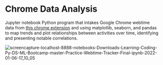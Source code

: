 # Chrome Data Analysis
Jupyter notebook Python program that intakes Google Chrome webtime data from [this chrome extension](https://chrome.google.com/webstore/detail/webtime-tracker/ppaojnbmmaigjmlpjaldnkgnklhicppk) and using matplotlib, seaborn, and pandas to map trends and plot relationships between activities over time, identifying and presenting notable correlations.


![screencapture-localhost-8888-notebooks-Downloads-Learning-Coding-Py-DS-ML-Bootcamp-master-Practice-Webtime-Tracker-Final-ipynb-2022-01-06-17_10_05](https://user-images.githubusercontent.com/29134239/148465293-91ef27d2-ee40-405b-824e-34bd4593063e.png)
